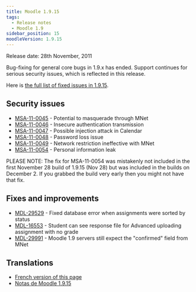 ```yaml
---
title: Moodle 1.9.15
tags:
  - Release notes
  - Moodle 1.9
sidebar_position: 15
moodleVersion: 1.9.15
---
```

Release date: 28th November, 2011

Bug-fixing for general core bugs in 1.9.x has ended. Support continues for serious security issues, which is reflected in this release.

Here is [the full list of fixed issues in 1.9.15](http://tracker.moodle.org/secure/IssueNavigator!executeAdvanced.jspa?jqlQuery=project+%3D+mdl+and+resolution+%3D+fixed+AND+fixVersion+in+%28%221.9.15%22%29+ORDER+BY+priority+DESC&runQuery=true&clear=true).

## Security issues

- [MSA-11-0045](http://moodle.org/mod/forum/discuss.php?d=191751) - Potential to masquerade through MNet
- [MSA-11-0046](http://moodle.org/mod/forum/discuss.php?d=191752) - Insecure authentication transmission
- [MSA-11-0047](http://moodle.org/mod/forum/discuss.php?d=191754) - Possible injection attack in Calendar
- [MSA-11-0048](http://moodle.org/mod/forum/discuss.php?d=191755) - Password loss issue
- [MSA-11-0049](http://moodle.org/mod/forum/discuss.php?d=191756) - Network restriction ineffective with MNet
- [MSA-11-0054](http://moodle.org/mod/forum/discuss.php?d=191762) - Personal information leak

PLEASE NOTE: The fix for MSA-11-0054 was mistakenly not included in the first November 28 build of 1.9.15 (Nov 28) but was included in the builds on December 2.  If you grabbed the build very early then you might not have that fix.

## Fixes and improvements

- [MDL-29529](https://tracker.moodle.org/browse/MDL-29529) - Fixed database error when assignments were sorted by status
- [MDL-16553](https://tracker.moodle.org/browse/MDL-16553) - Student can see response file for Advanced uploading assignment with no grade
- [MDL-29991](https://tracker.moodle.org/browse/MDL-29991) - Moodle 1.9 servers still expect the "confirmed" field from MNet

## Translations

- [French version of this page](https://docs.moodle.org/19/fr/Notes_de_mise_à_jour_de_Moodle_1.9.15)
- [Notas de Moodle 1.9.15](https://docs.moodle.org/es/Notas_de_Moodle_1.9.15)

